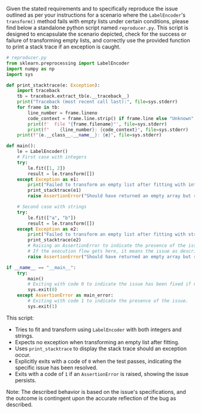 Given the stated requirements and to specifically reproduce the issue outlined as per your instructions for a scenario where the `LabelEncoder`'s `transform()` method fails with empty lists under certain conditions, please find below a standalone python script named `reproducer.py`. This script is designed to encapsulate the scenario depicted, check for the success or failure of transforming empty lists, and correctly use the provided function to print a stack trace if an exception is caught.

```python
# reproducer.py
from sklearn.preprocessing import LabelEncoder
import numpy as np
import sys

def print_stacktrace(e: Exception):
    import traceback
    tb = traceback.extract_tb(e.__traceback__)
    print("Traceback (most recent call last):", file=sys.stderr)
    for frame in tb:
        line_number = frame.lineno
        code_context = frame.line.strip() if frame.line else "Unknown"
        print(f'  File "{frame.filename}"', file=sys.stderr)
        print(f"    {line_number}: {code_context}", file=sys.stderr)
    print(f"{e.__class__.__name__}: {e}", file=sys.stderr)

def main():
    le = LabelEncoder()
    # First case with integers
    try:
        le.fit([1, 2])
        result = le.transform([])
    except Exception as e1:
        print("Failed to transform an empty list after fitting with integer labels.")
        print_stacktrace(e1)
        raise AssertionError("Should have returned an empty array but raised an exception instead.")

    # Second case with strings
    try:
        le.fit(["a", "b"])
        result = le.transform([])
    except Exception as e2:
        print("Failed to transform an empty list after fitting with string labels.")
        print_stacktrace(e2)
        # Raising an AssertionError to indicate the presence of the issue.
        # If the execution flow gets here, it means the issue as described is reproduced.
        raise AssertionError("Should have returned an empty array but raised an exception instead.")

if __name__ == "__main__":
    try:
        main()
        # Exiting with code 0 to indicate the issue has been fixed if no AssertionError is raised.
        sys.exit(0)
    except AssertionError as main_error:
        # Exiting with code 1 to indicate the presence of the issue.
        sys.exit(1)
```

This script:
- Tries to fit and transform using `LabelEncoder` with both integers and strings.
- Expects no exception when transforming an empty list after fitting.
- Uses `print_stacktrace` to display the stack trace should an exception occur.
- Explicitly exits with a code of `0` when the test passes, indicating the specific issue has been resolved.
- Exits with a code of `1` if an `AssertionError` is raised, showing the issue persists.

Note: The described behavior is based on the issue's specifications, and the outcome is contingent upon the accurate reflection of the bug as described.